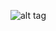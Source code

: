 ![alt tag](https://repository-images.githubusercontent.com/441737222/aaf31e95-14b3-4f71-ae9c-fc8c81a4d89b "Coffee Shop page project")
